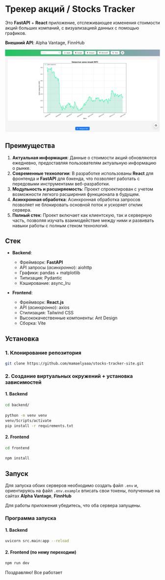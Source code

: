 # Трекер акций / Stocks Tracker

Это **FastAPI** + **React** приложение, отслеживающее изменения стоимости акций больших компаний, с визуализацией данных
с помощью графиков.

**Внешний API**: Alpha Vantage, FinnHub

![img.png](img.png)

## Преимущества

1. **Актуальная информация**: Данные о стоимости акций обновляются ежедневно, предоставляя пользователям актуальную
   информацию о рынке.
2. **Современные технологии**: В разработке использованы **React** для фронтенда и **FastAPI** для бэкенда, что
   позволяет работать с передовыми инструментами веб-разработки.
3. **Модульность и расширяемость**: Проект спроектирован с учетом возможности легкого расширения функционала в будущем.
4. **Асинхронная обработка**: Асинхронная обработка запросов позволяет не блокировать основной поток и ускоряет отклик
   сервера.
5. **Полный стек**: Проект включает как клиентскую, так и серверную часть, позволяя изучать взаимодействие между ними и
   развивать навыки работы с полным стеком технологий.

## Стек

- **Backend**:
    - Фреймворк: **FastAPI**
    - API запросы (_асинхронно_): aiohttp
    - Графики: pandas + matplotlib
    - Типизация: Pydantic
    - Кэширование: async_lru

- **Frontend**:
    - Фреймворк: **React.js**
    - API (_асинхронно_): axios
    - Стилизация: Tailwind CSS
    - Высококачественные компоненты: Ant Design
    - Сборка: Vite

## Установка

### 1. Клонирование репозитория

```bash
git clone https://github.com/mamaelyaaa/stocks-tracker-site.git
```

### 2. Создание виртуальных окружений + установка зависимостей

#### 1. Backend

```bash
cd backend/

python -m venv venv
venv/Scripts/activate
pip install -r requirements.txt
```

#### 2. Frontend

```bash
cd frontend

npm install
```

## Запуск

Для запуска обоих серверов необходимо создать файл `.env` и, ориентируясь на файл `.env.example` вписать свои токены,
полученные на сайтах **Alpha Vantage**, **FinnHub**

Для работы приложения убедитесь, что оба сервера запущены.

### Программа запуска

#### 1. Backend

```bash
uvicorn src.main:app --reload
```

#### 2. Frontend (**по нему переходим**)

```bash
npm run dev
```

Поздравляю! Все работает